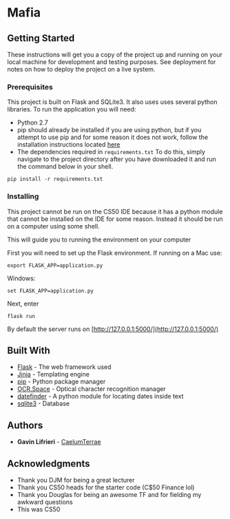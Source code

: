 # Mafia 



## Getting Started

These instructions will get you a copy of the project up and running on your local machine for development and testing purposes. See deployment for notes on how to deploy the project on a live system.

### Prerequisites

This project is built on Flask and SQLite3. It also uses uses several python libraries. To run the application you will need:

* Python 2.7 
* pip should already be installed if you are using python, but if you attempt to use pip and for some reason it does not work, follow the installation instructions located [here](https://pip.pypa.io/en/stable/installing/)
* The dependencies required in ```requirements.txt``` To do this, simply navigate to the project directory after you have downloaded it and run the command below in your shell.

```
pip install -r requirements.txt
```

### Installing
This project cannot be run on the CS50 IDE because it has a python module that cannot be installed on the IDE for some reason. Instead it should be run on a computer using some shell. 

This will guide you to running the environment on your computer

First you will need to set up the Flask environment. If running on a Mac use:
```
export FLASK_APP=application.py
```

Windows:
```
set FLASK_APP=application.py
```

Next, enter
```
flask run
```

By default the server runs on [http://127.0.0.1:5000/](http://127.0.0.1:5000/)

## Built With

* [Flask](http://flask.pocoo.org/) - The web framework used
* [Jinja](http://jinja.pocoo.org/) - Templating engine
* [pip](https://pypi.python.org/pypi/pip) - Python package manager
* [OCR.Space](https://ocr.space/ocrapi) - Optical character recognition manager
* [datefinder](https://github.com/akoumjian/datefinder) - A python module for locating dates inside text
* [sqlite3](https://www.sqlite.org) - Database

## Authors

* **Gavin Lifrieri** - [CaelumTerrae](https://github.com/CaelumTerrae)


## Acknowledgments

* Thank you DJM for being a great lecturer
* Thank you CS50 heads for the starter code (C$50 Finance lol)
* Thank you Douglas for being an awesome TF and for fielding my awkward questions
* This was CS50